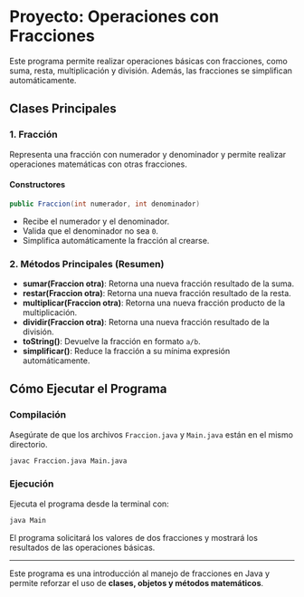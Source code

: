 # Proyecto: Operaciones con Fracciones

Este programa permite realizar operaciones básicas con fracciones, como suma, resta, multiplicación y división. Además, las fracciones se simplifican automáticamente.

## Clases Principales
### **1. Fracción**
Representa una fracción con numerador y denominador y permite realizar operaciones matemáticas con otras fracciones.

#### **Constructores**
```java
public Fraccion(int numerador, int denominador)
```
- Recibe el numerador y el denominador.
- Valida que el denominador no sea `0`.
- Simplifica automáticamente la fracción al crearse.

### **2. Métodos Principales (Resumen)**
- **sumar(Fraccion otra)**: Retorna una nueva fracción resultado de la suma.
- **restar(Fraccion otra)**: Retorna una nueva fracción resultado de la resta.
- **multiplicar(Fraccion otra)**: Retorna una nueva fracción producto de la multiplicación.
- **dividir(Fraccion otra)**: Retorna una nueva fracción resultado de la división.
- **toString()**: Devuelve la fracción en formato `a/b`.
- **simplificar()**: Reduce la fracción a su mínima expresión automáticamente.

## Cómo Ejecutar el Programa

### **Compilación**
Asegúrate de que los archivos `Fraccion.java` y `Main.java` están en el mismo directorio.
```bash
javac Fraccion.java Main.java
```

### **Ejecución**
Ejecuta el programa desde la terminal con:
```bash
java Main
```

El programa solicitará los valores de dos fracciones y mostrará los resultados de las operaciones básicas.

---
Este programa es una introducción al manejo de fracciones en Java y permite reforzar el uso de **clases, objetos y métodos matemáticos**.

